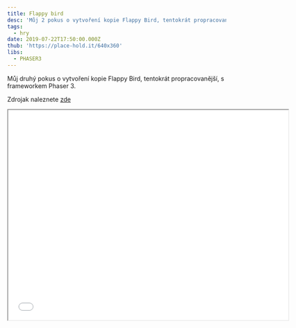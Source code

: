 ```yaml
---
title: Flappy bird
desc: 'Můj 2 pokus o vytvoření kopie Flappy Bird, tentokrát propracovanější.'
tags:
  - hry
date: 2019-07-22T17:50:00.000Z
thub: 'https://place-hold.it/640x360'
libs:
  - PHASER3
---
```


Můj druhý pokus o vytvoření kopie Flappy Bird, tentokrát propracovanější, s frameworkem Phaser 3.

Zdrojak naleznete <a href="https://github.com/sirluky/phaser-games/tree/flappybird">zde</a>

<iframe src="/projektfull/flappybird" width="645" height="485">
</iframe>
